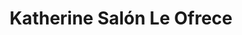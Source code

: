 ---
title: "Katherine Salón Le Ofrece"
url: /san-salvador/katherine-salon-le-ofrece/
shop: peluquería
---